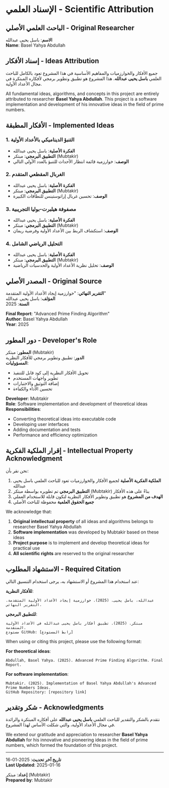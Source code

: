 # الإسناد العلمي - Scientific Attribution

## الباحث العلمي الأصلي - Original Researcher

**الاسم**: باسل يحيى عبدالله  
**Name**: Basel Yahya Abdullah

## إسناد الأفكار - Ideas Attribution

جميع الأفكار والخوارزميات والمفاهيم الأساسية في هذا المشروع تعود بالكامل للباحث العلمي **باسل يحيى عبدالله**. هذا المشروع هو تطبيق وتطوير برمجي لأفكاره المبتكرة في مجال الأعداد الأولية.

All fundamental ideas, algorithms, and concepts in this project are entirely attributed to researcher **Basel Yahya Abdullah**. This project is a software implementation and development of his innovative ideas in the field of prime numbers.

## الأفكار المطبقة - Implemented Ideas

### 1. التنبؤ الديناميكي بالأعداد الأولية
- **الفكرة الأصلية**: باسل يحيى عبدالله
- **التطبيق البرمجي**: مبتكر (Mubtakir)
- **الوصف**: خوارزمية قائمة انتظار الأحداث للتنبؤ بالعدد الأولي التالي

### 2. الغربال المقطعي المتقدم
- **الفكرة الأصلية**: باسل يحيى عبدالله
- **التطبيق البرمجي**: مبتكر (Mubtakir)
- **الوصف**: تحسين غربال إراتوستينس للنطاقات الكبيرة

### 3. مصفوفة هيلبرت-بوليا التجريبية
- **الفكرة الأصلية**: باسل يحيى عبدالله
- **التطبيق البرمجي**: مبتكر (Mubtakir)
- **الوصف**: استكشاف الربط بين الأعداد الأولية وفرضية ريمان

### 4. التحليل الرياضي الشامل
- **الفكرة الأصلية**: باسل يحيى عبدالله
- **التطبيق البرمجي**: مبتكر (Mubtakir)
- **الوصف**: تحليل نظرية الأعداد الأولية والحدسيات الرياضية

## المصدر الأصلي - Original Source

**التقرير النهائي**: "خوارزمية إيجاد الأعداد الأولية المتقدمة"  
**المؤلف**: باسل يحيى عبدالله  
**السنة**: 2025

**Final Report**: "Advanced Prime Finding Algorithm"  
**Author**: Basel Yahya Abdullah  
**Year**: 2025

## دور المطور - Developer's Role

**المطور**: مبتكر (Mubtakir)  
**الدور**: تطبيق وتطوير برمجي للأفكار النظرية  
**المسؤوليات**:
- تحويل الأفكار النظرية إلى كود قابل للتنفيذ
- تطوير واجهات المستخدم
- إضافة التوثيق والاختبارات
- تحسين الأداء والكفاءة

**Developer**: Mubtakir  
**Role**: Software implementation and development of theoretical ideas  
**Responsibilities**:
- Converting theoretical ideas into executable code
- Developing user interfaces
- Adding documentation and tests
- Performance and efficiency optimization

## إقرار الملكية الفكرية - Intellectual Property Acknowledgment

نحن نقر بأن:

1. **الملكية الفكرية الأصلية** لجميع الأفكار والخوارزميات تعود للباحث العلمي باسل يحيى عبدالله
2. **التطبيق البرمجي** تم تطويره بواسطة مبتكر (Mubtakir) بناءً على هذه الأفكار
3. **الهدف من المشروع** هو تطبيق وتطوير الأفكار النظرية لتكون قابلة للاستخدام العملي
4. **جميع الحقوق العلمية** محفوظة للباحث الأصلي

We acknowledge that:

1. **Original intellectual property** of all ideas and algorithms belongs to researcher Basel Yahya Abdullah
2. **Software implementation** was developed by Mubtakir based on these ideas
3. **Project purpose** is to implement and develop theoretical ideas for practical use
4. **All scientific rights** are reserved to the original researcher

## الاستشهاد المطلوب - Required Citation

عند استخدام هذا المشروع أو الاستشهاد به، يرجى استخدام التنسيق التالي:

**للأفكار النظرية**:
```
عبدالله، باسل يحيى. (2025). خوارزمية إيجاد الأعداد الأولية المتقدمة. التقرير النهائي.
```

**للتطبيق البرمجي**:
```
مبتكر. (2025). تطبيق أفكار باسل يحيى عبدالله في الأعداد الأولية المتقدمة. 
مستودع GitHub: [رابط المستودع]
```

When using or citing this project, please use the following format:

**For theoretical ideas**:
```
Abdullah, Basel Yahya. (2025). Advanced Prime Finding Algorithm. Final Report.
```

**For software implementation**:
```
Mubtakir. (2025). Implementation of Basel Yahya Abdullah's Advanced Prime Numbers Ideas. 
GitHub Repository: [repository link]
```

## شكر وتقدير - Acknowledgments

نتقدم بالشكر والتقدير للباحث العلمي **باسل يحيى عبدالله** على أفكاره المبتكرة والرائدة في مجال الأعداد الأولية، والتي شكلت الأساس لهذا المشروع.

We extend our gratitude and appreciation to researcher **Basel Yahya Abdullah** for his innovative and pioneering ideas in the field of prime numbers, which formed the foundation of this project.

---

**تاريخ آخر تحديث**: 2025-01-16  
**Last Updated**: 2025-01-16

**إعداد**: مبتكر (Mubtakir)  
**Prepared by**: Mubtakir

